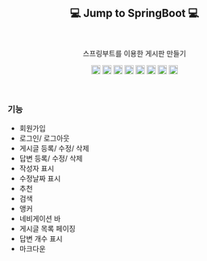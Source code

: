 <h2 align="center">💻 Jump to SpringBoot 💻</h2>
<br>
<p align="center">스프링부트를 이용한 게시판 만들기</p>
<P align="center"><img style="height:18px;" src="https://img.shields.io/badge/HTML5-E34F26?style=flat-square&logo=HTML5&logoColor=white"/>
  <img style="height:18px;" src="https://img.shields.io/badge/JavaScript-F7DF1E?style=flat-square&logo=JavaScript&logoColor=black"/>
  <img style="height:18px;" src="https://img.shields.io/badge/Java-007396?style=for-the-badge&logo=java&logoColor=white">
  <img style="height:18px;" src="https://img.shields.io/badge/Springboot-6DB33F?style=for-the-badge&logo=springboot&logoColor=white">
  <img style="height:18px;" src="https://img.shields.io/badge/Bootstrap-7952B3?style=flat-square&logo=Bootstrap&logoColor=white"/>
  <img style="height:18px;" src="https://img.shields.io/badge/Gradle-02303A?style=for-the-badge&logo=gradle&logoColor=white">
  <img style="height:18px;" src="https://img.shields.io/badge/Thymeleaf-005F0F?style=for-the-badge&logo=git&logoColor=white">
  <img style="height:18px;" src="https://img.shields.io/badge/Junit5-25A162?style=for-the-badge&logo=git&logoColor=white">
</P>

<br>

### 기능
- 회원가입
- 로그인/ 로그아웃
- 게시글 등록/ 수정/ 삭제
- 답변 등록/ 수정/ 삭제
- 작성자 표시
- 수정날짜 표시
- 추천
- 검색
- 앵커
- 네비게이션 바
- 게시글 목록 페이징
- 답변 개수 표시
- 마크다운
